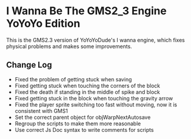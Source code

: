 # I Wanna Be The GMS2_3 Engine YoYoYo Edition

This is the GMS2.3 version of YoYoYoDude's I wanna engine, which fixes physical problems and makes some improvements.

## Change Log

- Fixed the problem of getting stuck when saving
- Fixed getting stuck when touching the corners of the block
- Fixed the death if standing in the middle of spike and block
- Fixed getting stuck in the block when touching the gravity arrow
- Fixed the player sprite switching too fast without moving, now it is consistent with GMS1
- Set the correct parent object for objWarpNextAutosave
- Regroup the scripts to make them more reasonable
- Use correct Js Doc syntax to write comments for scripts

